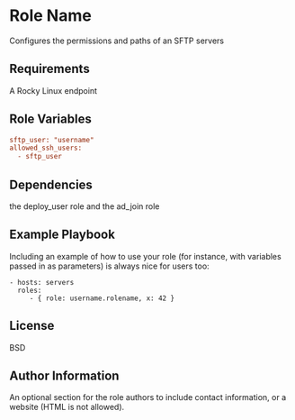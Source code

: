 Role Name
=========

Configures the permissions and paths of an SFTP servers

Requirements
------------

A Rocky Linux endpoint

Role Variables
--------------
```ini
sftp_user: "username"
allowed_ssh_users:
  - sftp_user
```

Dependencies
------------

the deploy_user role and the ad_join role

Example Playbook
----------------

Including an example of how to use your role (for instance, with variables passed in as parameters) is always nice for users too:

    - hosts: servers
      roles:
         - { role: username.rolename, x: 42 }

License
-------

BSD

Author Information
------------------

An optional section for the role authors to include contact information, or a website (HTML is not allowed).
